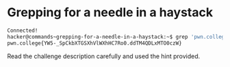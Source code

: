 # Grepping for a needle in a haystack

```bash
Connected!
hacker@commands~grepping-for-a-needle-in-a-haystack:~$ grep 'pwn.college' /challenge/data.txt
pwn.college{YW5-_SpCkbXTGSXhVlWXhHC7Ro0.ddTM4QDLxMTO0czW}
```

Read the challenge description carefully and used the hint provided.
